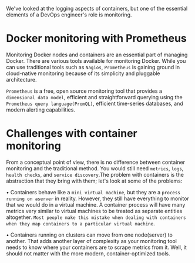 We've looked at the logging aspects of containers, but one of the essential elements of a DevOps engineer's role is monitoring.

# Docker monitoring with Prometheus

Monitoring Docker nodes and containers are an essential part of managing Docker. There are various tools available for monitoring Docker. While you can use traditional tools such as `Nagios`, `Prometheus` is gaining ground in cloud-native monitoring because of its simplicity and pluggable architecture.

`Prometheus` is a free, open source monitoring tool that provides a `dimensional data model`, efficient and straightforward querying using the `Prometheus query language(PromQL)`, efficient time-series databases, and modern alerting capabilities.

# Challenges with container monitoring

From a conceptual point of view, there is no difference between container monitoring and the traditional method. You would still need `metrics`, `logs`, `health checks`, and `service discovery`.The problem with containers is the abstraction that they bring with them; let's look at some of the problems:

• Containers behave like a `mini virtual machine`, but they are a `process running on aserver` in reality. However, they still have everything to monitor that we would do in a virtual machine. A container process will have many metrics very similar to virtual machines to be treated as separate entities altogether. `Most people make this mistake when dealing with containers when they map containers to a particular virtual machine`.

• Containers running on clusters can move from one node(server) to another. That adds another layer of complexity as your monitoring tool needs to know where your containers are to scrape metrics from it. Well, it should not matter with the more modern, container-optimized tools.